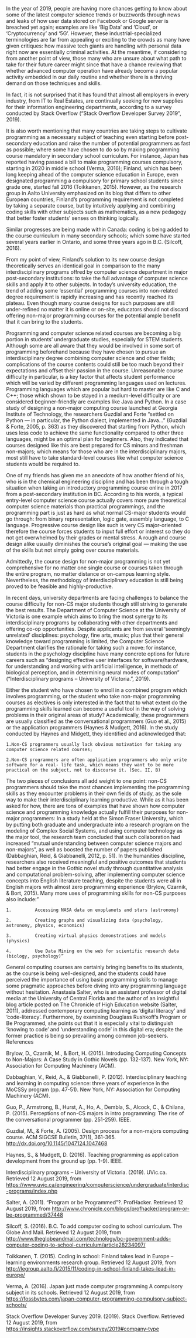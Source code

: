 
In the year of 2019, people are having more chances getting to know about some of the latest computer science trends or buzzwords through news and leaks of how user data stored on Facebook or Google server is breached yet again; examples are like ‘Big Data’ and ’Cloud’, or ‘Cryptocurrency’ and ‘5G’. However, these industrial-specialized terminologies are far from appealing or exciting to the crowds as many have given critiques: how massive tech giants are handling with personal data right now are essentially criminal activities. At the meantime, if considering from another point of view, those many who are unsure about what path to take for their future career might since that have a chance reviewing that whether advanced computer operation have already become a popular activity embedded in our daily routine and whether there is a thriving demand on those techniques and skills.  

In fact, it is not surprised that it has found that almost all employers in every industry, from IT to Real Estates, are continually seeking for new supplies for their information engineering departments, according to a survey conducted by Stack Overflow (“Stack Overflow Developer Survey 2019”, 2019).

It is also worth mentioning that many countries are taking steps to cultivate programming as a necessary subject of teaching even starting before post-secondary education and raise the number of potential programmers as fast as possible; where some have chosen to do so by making programming course mandatory in secondary school curriculum. For instance, Japan has reported having passed a bill to make programming courses compulsory, starting in 2020 in middle school (Verma, 2016); Finland, which has been long keeping ahead of the computer science education in Europe, even designated programming a compulsory for primary school students since grade one, started fall 2016 (Toikkanen, 2015). However, as the research group in Aalto University emphasized on its blog that differs to other European countries, Finland’s programming requirement is not completed by taking a separate course, but by intuitively applying and combining coding skills with other subjects such as mathematics, as a new pedagogy that better foster students’ senses on thinking logically.  

Similar progresses are being made within Canada: coding is being added to the course curriculum in many secondary schools; which some have started several years earlier in Ontario, and some three years ago in B.C. (Silcoff, 2016).

From my point of view, Finland’s solution to its new course design theoretically serves an identical goal in comparison to the many interdisciplinary programs offred by computer science department in major post-secondary institutions: to take the full advantage of computer science skills and apply it to other subjects. In today’s university education, the trend of adding some ‘essential’ programming courses into non-related degree requirement is rapidly increasing and has recently reached its plateau. Even though many course designs for such purposes are still under-refined no matter it is online or on-site, educators should not discard offering non-major programming courses for the potential ample benefit that it can bring to the students.

Programming and computer science related courses are becoming a big portion in students’ undergraduate studies, especially for STEM students. Although some are all aware that they would be involved in some sort of programming beforehand because they have chosen to pursue an interdisciplinary degree combining computer science and other fields; complications of the course contents could still be too much beyond their expectations and offset their passion in the course. Unreasonable course difficulty in particular, is a key factor that affects student performance which will be varied by different programming languages used on lectures. Programming languages which are popular but hard to master are like C and C++; those which shown to be  stayed in a medium-level difficulty or are considered beginner-friendly are examples like Java and Python. In a case study of designing a non-major computing course launched at Georgia Institute of Technology, the researchers Guzdial and Forte “settled on Python — in particular, the Python dialect, implemented in Java…” (Guzdial & Forte, 2005, p. 363) as they discovered that starting from Python, which uses less code to achieve the same functionality compared to other three languages, might be an optimal plan for beginners. Also, they indicated that courses designed like this are best prepared for CS minors and freshman non-majors; which means for those who are in the interdisciplinary majors, most still have to take standard-level courses like what computer science students would be required to.

One of my friends has given me an anecdote of how another friend of his, who is in the chemical engineering discipline and has been through a tough situation when taking an introductory programming course online in 2017 from a post-secondary institution in BC. According to his words, a typical entry-level computer science course actually covers more pure theoretical computer science materials than practical programmings, and the programming part is just as hard as what normal CS-major students would go through: from binary representation, logic gate, assembly language, to C language. Progressive course design like such is very CS major-oriented therefore the course forces students to input full effort or interest so they do not get overwhelmed by their grades or mental stress. A rough and course design alike usually diminishes the course’s original goal — making the use of the skills but not simply going over course materials.

Admittedly, the course design for non-major programming is not yet comprehensive for no matter one single course or courses taken through the entire program, no matter distance or on-campus learning style. Nevertheless, the methodology of interdisciplinary education is still being proved to be feasible and highly-productive.

In recent days, university departments are facing challenges to balance the course difficulty for non-CS major students though still striving to generate the best results. The Department of Computer Science at the University of Victoria is one example which aims to bring the most synergy to its interdisciplinary programs by collaborating with other departments and offering co-op opportunities. Despite applicants are from several ‘seemingly unrelated’ disciplines: psychology, fine arts, music; plus that their general knowledge toward programming is limited, the Computer Science Department clarifies the rationale for taking such a move: for instance, students in the psychology discipline have many concrete options for future careers such as “designing effective user interfaces for software/hardware, for understanding and working with artificial intelligence, in methods of biological perception, and in determining neural modes of computation” (“Interdisciplinary programs – University of Victoria.”, 2019).

Either the student who have chosen to enroll in a combined program which involves programming, or the student who take non-major programming courses as electives is only interested in the fact that to what extent do the programming skills learned can become a useful tool in the way of solving problems in their original areas of study? Academically, these programmers are usually classified as the conversational programmers (Guo et al., 2015) or the application programmers (Haynes & Mudgett, 2016). In the study conducted by Haynes and Midgett, they identified and acknowledged that:  

    1.Non-CS programmers usually lack obvious motivation for taking any computer science related courses;  

    2.Non-CS programmers are often application programmers who only write software for a real- life task, which means they want to be more practical on the subject, not to discourse it. (Sec. II, B)

The two pieces of conclusions all add weight to one point: non-CS programmers should take the most chances implementing the programming skills as they encounter problems in their own fields of study, as the sole way to make their interdisciplinary learning productive. While as it has been asked for how, there are tons of examples that have shown how computer science and programming knowledge actually fulfill their purposes for non-major programmers: In a study held at the Simon Fraser University, which by putting both graduate and undergraduate into a research program on the modeling of Complex Social Systems, and using computer technology as the major tool,  the research team concluded that such collaboration had increased “mutual understanding between computer science majors and non-majors”, as well as boosted the number of papers published (Dabbaghian, Reid, & Giabbanelli, 2012, p. 51). In the humanities discipline, researchers also received meaningful and positive outcomes that students had better engage in the Gothic novel study through quantitative analysis and computational problem-solving, after implementing computer science concepts into English literature teaching, despite the students were all in English majors with almost zero programming experience (Brylow, Czarnik, & Bort, 2015). Many more uses of programming skills for non-CS purposes also include:”

    1.         Accessing NASA data on exoplanets and stars (astronomy)

    2.         Creating graphs and visualizing data (psychology, astronomy, physics, economics)

    3.         Creating virtual physics demonstrations and models (physics)     

    4.         Use Data Mining on the web for scientific research data (biology, psychology)”

General computing courses are certainly bringing benefits to its students, as the course is being well-designed, and the students could have perceived the importance of using basic programming skills to manage some pragmatic approaches before diving into any programming language without hesitation. Anastasia Salter, who is an assistant professor of digital media at the University of Central Florida and the author of an insightful blog article posted on The Chronicle of High Education website (Salter, 2011), addressed contemporary computing learning as ‘digital literacy’ and ‘code-literacy’. Furthermore, by examining Douglass Rushkoff’s Program or Be Programmed, she points out that it is especially vital to distinguish ‘knowing to code’ and ‘understanding code’ in this digital era; despite the former practice is being so prevailing among common job-seekers.
References

Brylow, D., Czarnik, M., & Bort, H. (2015). Introducing Computing Concepts to Non-Majors: A Case Study in Gothic Novels (pp. 132-137). New York, NY: Association for Computing Machinery (ACM).

Dabbaghian, V., Reid, A., & Giabbanelli, P. (2012). Interdisciplinary teaching and learning in computing science: three years of experience in the MoCSSy program (pp. 47-51). New York, NY: Association for Computing Machinery (ACM).

Guo, P., Armstrong, B., Hurst, A., Ho, A., Dembla, S., Alcock, C., & Chilana, P. (2015). Perceptions of non-CS majors in intro programming: The rise of the conversational programmer (pp. 251-259). IEEE.

Guzdial, M., & Forte, A. (2005). Design process for a non-majors computing course. ACM SIGCSE Bulletin, 37(1), 361-365. http://dx.doi.org/10.1145/1047124.1047468

Haynes, S., & Mudgett, D. (2016). Teaching programming as application development from the ground up (pp. 1-9). IEEE.

Interdisciplinary programs – University of Victoria. (2019). UVic.ca. Retrieved 12 August 2019, from https://www.uvic.ca/engineering/computerscience/undergraduate/interdisc-programs/index.php

Salter, A. (2011). “Program or be Programmed”?. ProfHacker. Retrieved 12 August 2019, from http://www.chronicle.com/blogs/profhacker/program-or-be-programmed/37448

Silcoff, S. (2016). B.C. To add computer coding to school curriculum. The Globe And Mail. Retrieved 12 August 2019, from http://www.theglobeandmail.com/technology/bc-government-adds-computer-coding-to-school-curriculum/article28234097/

Toikkanen, T. (2015). Coding in school: Finland takes lead in Europe – learning environments research group. Retrieved 12 August 2019, from http://legroup.aalto.fi/2015/11/coding-in-school-finland-takes-lead-in-europe/

Verma, A. (2016). Japan just made computer programming A compulsory subject in its schools. Retrieved 12 August 2019, from https://fossbytes.com/japan-computer-programming-compulsory-subject-schools/

Stack Overflow Developer Survey 2019. (2019). Stack Overflow. Retrieved 12 August 2019, from https://insights.stackoverflow.com/survey/2019#company-type 
